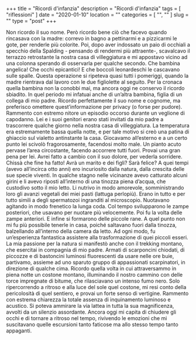 +++
title = "Ricordi d'infanzia"
description = "Ricordi d'infanzia"
tags = [ "riflessioni" ]
date = "2020-01-10"
location = ""
categories = [
  "",
  ""
]
slug = ""
type = "post"
+++

Non ricordo il suo nome. Però ricordo bene ciò che facevo quando rincasava con la madre: correvo in bagno a pettinarmi e a pizzicarmi le gote, per renderle più colorite. Poi, dopo aver indossato un paio di occhiali a specchio della Spalding - pensando di rendermi più attraente-, scavalcavo il terrazzo retrostante la nostra casa di villeggiatura e mi appostavo vicino ad una colonna sperando di osservarla per qualche secondo. Che bambina angelica! Che occhi epicantici! E che boccoli leonardeschi le cascavano sulle spalle. Questa operazione si ripeteva quasi tutti i pomeriggi, quando la madre rientrava dal lavoro con le due figliolette al seguito.  Per la cronaca quella bambina non la conobbi mai, ma ancora oggi ne conservo il ricordo sbiadito. In quel periodo mi infatuai anche di un’altra bambina, figlia di un collega di mio padre. Ricordo perfettamente il suo nome e cognome, ma preferisco omettere quest’informazione per privacy (o forse per pudore).  Rammento con estremo nitore un episodio occorso durante un veglione di capodanno. Lei e i suoi genitori erano stati invitati da mio padre a trascorrere qualche giorno nella nostra casa di villeggiatura. La temperatura era estremamente bassa quella notte, e per tale motivo si creò una patina di ghiaccio sul vialetto antinstante la casa.  Giocavamo all’esterno e a un certo punto lei scivolò fragorosamente, facendosi molto male. Un pianto acuto pervase l’area circostante, facendo accorrere tutti fuori. Provai una gran pena per lei. Avrei fatto a cambio con il suo dolore, per vederla sorridere. Chissà che fine ha fatto! Avrà un marito e dei figli? Sarà felice?
A quei tempi (avevo all’incirca otto anni) ero incuriosito dalla natura, dalla crescita delle sue specie viventi. In qualche stagno nelle vicinanze avevo catturato alcuni girini e li avevo riposti all’interno di una tinozza piena d’acqua, che custodivo sotto il mio letto. Li nutrivo in modo amorevole, somministrando loro gli avanzi vegetali dei miei pasti (lattuga perlopiù). Erano in tutto e per tutto simili a degli spermatozoi ingranditi al  microscopio. Nuotavano agitando in modo frenetico la lunga coda. Col tempo svilupparono le zampe posteriori, che usavano per nuotare più velocemente. Poi fu la volta delle zampe anteriori. E infine si formarono delle piccole rane. A quel punto non mi fu più possibile tenerle in casa, poiché saltavano fuori dalla tinozza, balzellando all’interno della camera da letto.  Ad ogni modo, fu un’esperienza fantastica assistere alla trasformazione di quei piccoli esseri.  La mia passione per la natura si manifestò anche con il trekking montano, che esercitai in compagnia di mio padre. Armati di scarponcini chiodati, di piccozze e di  bastoncini luminosi fluorescenti da usare nelle ore buie, partivamo, assieme ad uno sparuto gruppo di appassionati scarpinatori,  in direzione di qualche cima. Ricordo quella volta in cui attraversammo in piena notte un costone montano, illuminando il nostro cammino con delle torce impregnate di bitume, che rilasciavano un intenso fumo nero. Solo ripercorrendo a ritroso e alla luce del sole quel costone, mi resi conto della pericolosità di quel sentiero, e provai un forte senso di vertigine. Rammento con estrema chiarezza la totale assenza di inquinamento luminoso e acustico. Si poteva ammirare la via lattea in tutta la sua magnificenza, avvolti da un silenzio assordante. Ancora oggi mi capita di chiudere gli occhi e di tornare a ritroso nel tempo, rivivendo le emozioni che mi suscitavano quelle escursioni tanto faticose ma allo stesso tempo tanto appaganti. 

